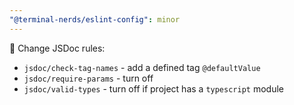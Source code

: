 ```yaml
---
"@terminal-nerds/eslint-config": minor
---
```


🔧 Change JSDoc rules:

-   `jsdoc/check-tag-names` - add a defined tag `@defaultValue`
-   `jsdoc/require-params` - turn off
-   `jsdoc/valid-types` - turn off if project has a `typescript` module
